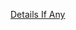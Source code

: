 [Details If Any](https://github.com/deathbybandaid/piholeparser/blob/master/RecentRunLogs/parsingscripts/EasyListHebrewEasyList.md)

